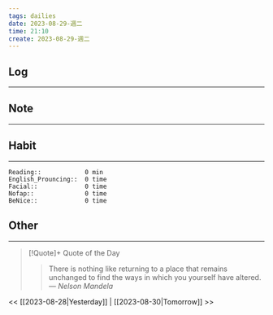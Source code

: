 ```yaml
---
tags: dailies  
date: 2023-08-29-週二
time: 21:10
create: 2023-08-29-週二
---
```


## Log
---

## Note
---

## Habit
---
```
Reading::            0 min
English_Prouncing::  0 time
Facial::             0 time
Nofap::              0 time
BeNice::             0 time

```
## Other
---

> [!Quote]+ Quote of the Day
> > There is nothing like returning to a place that remains unchanged to find the ways in which you yourself have altered.
> — <cite>Nelson Mandela</cite>

<< [[2023-08-28|Yesterday]] | [[2023-08-30|Tomorrow]] >>